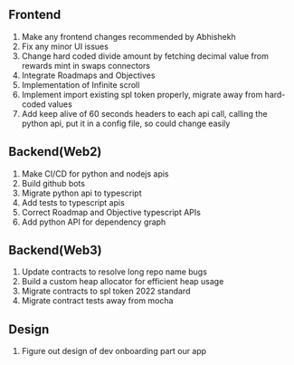 Frontend
--------------------------------------------
1) Make any frontend changes recommended by Abhishekh
2) Fix any minor UI issues
3) Change hard coded divide amount by fetching decimal value from rewards mint in swaps connectors
4) Integrate Roadmaps and Objectives
5) Implementation of Infinite scroll
6) Implement import existing spl token properly, migrate away from hard-coded values
7) Add keep alive of 60 seconds headers to each api call, calling the python api, put it in a config file, so could change easily

Backend(Web2)
---------------------------------------------
1) Make CI/CD for python and nodejs apis
2) Build github bots
3) Migrate python api to typescript
4) Add tests to typescript apis
5) Correct Roadmap and Objective typescript APIs
6) Add python API for dependency graph

Backend(Web3)
---------------------------------------------
1) Update contracts to resolve long repo name bugs
2) Build a custom heap allocator for efficient heap usage
3) Migrate contracts to spl token 2022 standard
4) Migrate contract tests away from mocha

Design
---------------------------------------------
1) Figure out design of dev onboarding part our app
